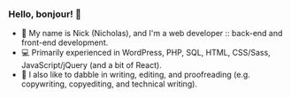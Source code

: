 ### Hello, bonjour! :wave:

- :deciduous_tree: My name is Nick (Nicholas), and I'm a web developer :: back-end and front-end development.
- :computer: Primarily experienced in WordPress, PHP, SQL, HTML, CSS/Sass, JavaScript/jQuery (and a bit of React).
- :newspaper: I also like to dabble in writing, editing, and proofreading (e.g. copywriting, copyediting, and technical writing).

<!--
**nlamo/nlamo** is a ✨ _special_ ✨ repository because its `README.md` (this file) appears on your GitHub profile.
-->
